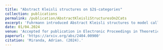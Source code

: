 ```yaml
---
title: "Abstract Kleisli structures on $2$-categories"
collection: publications
permalink: /publication/AbstractKleisliStructuresOn2Cats
excerpt: 'Fuhrmann introduced Abstract Kleisli structures to model call-by-value programming languages with side effects, and showed that they correspond to monads satisfying a certain equalising condition on the unit. We first extend this theory to non-strict morphisms of monads, and to incorporate $2$-cells of monads. We then further extend this to a theory of abstract Kleisli structures on $2$-categories, characterising when the original pseudomonad can be recovered by the abstract Kleisli structure on its $2$-category of free-pseudoalgebras.'
date: 01/04.2024
venue: 'Accepted for publication in Electronic Proceedings in Theoretical Computer Science'
paperurl: 'https://arxiv.org/abs/2404.00900'
citation: 'Miranda, Adrian. (2024).'
---
```

